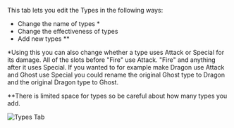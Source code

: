 This tab lets you edit the Types in the following ways:

* Change the name of types \*
* Change the effectiveness of types
* Add new types \*\*

\*Using this you can also change whether a type uses Attack or Special for its damage. All of the slots before "Fire" use Attack. "Fire" and anything after it uses Special. If you wanted to for example make Dragon use Attack and Ghost use Special you could rename the original Ghost type to Dragon and the original Dragon type to Ghost.

\*\*There is limited space for types so be careful about how many types you add.

![Types Tab](https://github.com/jakefordyce/PokemonROMEditor/blob/master/images/TypesTab.PNG)